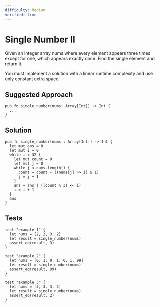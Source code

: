 ```yaml
---
difficulty: Medium
verified: true
---
```


# Single Number II

Given an integer array nums where every element appears three times except for one, which appears exactly once. Find the single element and return it.

You must implement a solution with a linear runtime complexity and use only constant extra space.

## Suggested Approach

```mbt nocheck
pub fn single_number(nums: Array[Int]) -> Int {
  ...
}
```

## Solution

```mbt
pub fn single_number(nums : Array[Int]) -> Int {
  let mut ans = 0
  let mut i = 0
  while i < 32 {
    let mut count = 0
    let mut j = 0
    while j < nums.length() {
      count = count + ((nums[j] >> i) & 1)
      j = j + 1
    }
    ans = ans | ((count % 3) << i)
    i = i + 1
  }
  ans
}
```

## Tests

```moonbit
test "example 1" {
  let nums = [2, 2, 3, 2]
  let result = single_number(nums)
  assert_eq(result, 3)
}

test "example 2" {
  let nums = [0, 1, 0, 1, 0, 1, 99]
  let result = single_number(nums)
  assert_eq(result, 99)
}

test "example 3" {
  let nums = [3, 3, 3, 2]
  let result = single_number(nums)
  assert_eq(result, 2)
}
```
